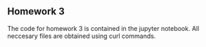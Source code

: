 ## Homework 3

The code for homework 3 is contained in the jupyter notebook. All neccesary files are obtained using curl commands.
